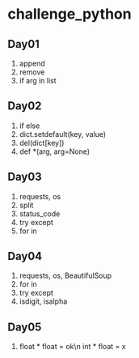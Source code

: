# challenge_python 

## Day01

1. append
2. remove 
3. if arg in list 

## Day02

 1. if else
 2. dict.setdefault(key, value) 
 3. del(dict[key])
 4. def *(arg, arg=None) 

## Day03

1. requests, os
2. split
3. status_code
4. try except
5. for in

## Day04

1. requests, os, BeautifulSoup
2. for in
3. try except
4. isdigit, isalpha

## Day05

1. float * float = ok\n
   int * float = x
 

